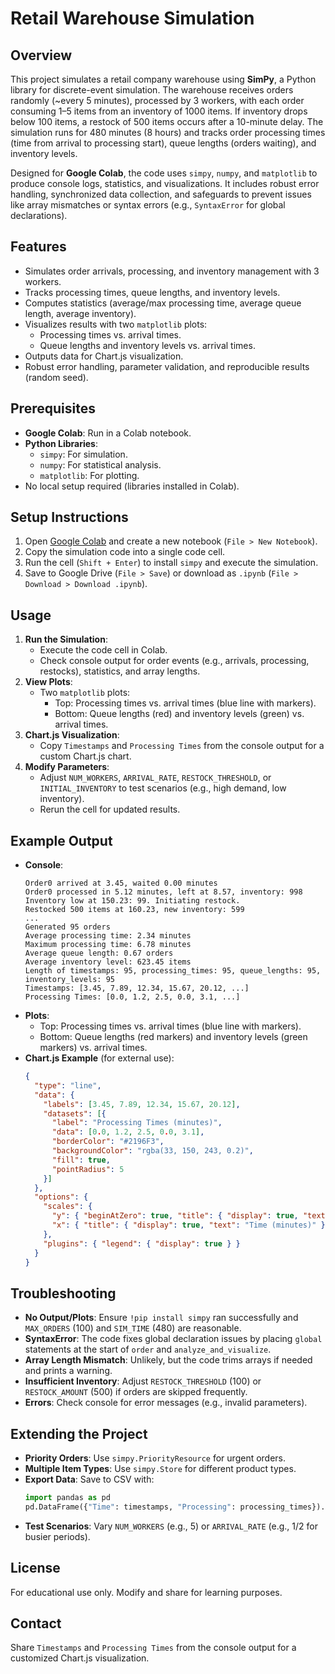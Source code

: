 # Retail Warehouse Simulation

## Overview
This project simulates a retail company warehouse using **SimPy**, a Python library for discrete-event simulation. The warehouse receives orders randomly (~every 5 minutes), processed by 3 workers, with each order consuming 1–5 items from an inventory of 1000 items. If inventory drops below 100 items, a restock of 500 items occurs after a 10-minute delay. The simulation runs for 480 minutes (8 hours) and tracks order processing times (time from arrival to processing start), queue lengths (orders waiting), and inventory levels.

Designed for **Google Colab**, the code uses `simpy`, `numpy`, and `matplotlib` to produce console logs, statistics, and visualizations. It includes robust error handling, synchronized data collection, and safeguards to prevent issues like array mismatches or syntax errors (e.g., `SyntaxError` for global declarations).

## Features
- Simulates order arrivals, processing, and inventory management with 3 workers.
- Tracks processing times, queue lengths, and inventory levels.
- Computes statistics (average/max processing time, average queue length, average inventory).
- Visualizes results with two `matplotlib` plots:
  - Processing times vs. arrival times.
  - Queue lengths and inventory levels vs. arrival times.
- Outputs data for Chart.js visualization.
- Robust error handling, parameter validation, and reproducible results (random seed).

## Prerequisites
- **Google Colab**: Run in a Colab notebook.
- **Python Libraries**:
  - `simpy`: For simulation.
  - `numpy`: For statistical analysis.
  - `matplotlib`: For plotting.
- No local setup required (libraries installed in Colab).

## Setup Instructions
1. Open [Google Colab](https://colab.research.google.com/) and create a new notebook (`File > New Notebook`).
2. Copy the simulation code into a single code cell.
3. Run the cell (`Shift + Enter`) to install `simpy` and execute the simulation.
4. Save to Google Drive (`File > Save`) or download as `.ipynb` (`File > Download > Download .ipynb`).

## Usage
1. **Run the Simulation**:
   - Execute the code cell in Colab.
   - Check console output for order events (e.g., arrivals, processing, restocks), statistics, and array lengths.
2. **View Plots**:
   - Two `matplotlib` plots:
     - Top: Processing times vs. arrival times (blue line with markers).
     - Bottom: Queue lengths (red) and inventory levels (green) vs. arrival times.
3. **Chart.js Visualization**:
   - Copy `Timestamps` and `Processing Times` from the console output for a custom Chart.js chart.
4. **Modify Parameters**:
   - Adjust `NUM_WORKERS`, `ARRIVAL_RATE`, `RESTOCK_THRESHOLD`, or `INITIAL_INVENTORY` to test scenarios (e.g., high demand, low inventory).
   - Rerun the cell for updated results.

## Example Output
- **Console**:
  ```
  Order0 arrived at 3.45, waited 0.00 minutes
  Order0 processed in 5.12 minutes, left at 8.57, inventory: 998
  Inventory low at 150.23: 99. Initiating restock.
  Restocked 500 items at 160.23, new inventory: 599
  ...
  Generated 95 orders
  Average processing time: 2.34 minutes
  Maximum processing time: 6.78 minutes
  Average queue length: 0.67 orders
  Average inventory level: 623.45 items
  Length of timestamps: 95, processing_times: 95, queue_lengths: 95, inventory_levels: 95
  Timestamps: [3.45, 7.89, 12.34, 15.67, 20.12, ...]
  Processing Times: [0.0, 1.2, 2.5, 0.0, 3.1, ...]
  ```
- **Plots**:
  - Top: Processing times vs. arrival times (blue line with markers).
  - Bottom: Queue lengths (red markers) and inventory levels (green markers) vs. arrival times.
- **Chart.js Example** (for external use):
  ```json
  {
    "type": "line",
    "data": {
      "labels": [3.45, 7.89, 12.34, 15.67, 20.12],
      "datasets": [{
        "label": "Processing Times (minutes)",
        "data": [0.0, 1.2, 2.5, 0.0, 3.1],
        "borderColor": "#2196F3",
        "backgroundColor": "rgba(33, 150, 243, 0.2)",
        "fill": true,
        "pointRadius": 5
      }]
    },
    "options": {
      "scales": {
        "y": { "beginAtZero": true, "title": { "display": true, "text": "Processing Time (minutes)" } },
        "x": { "title": { "display": true, "text": "Time (minutes)" } }
      },
      "plugins": { "legend": { "display": true } }
    }
  }
  ```

## Troubleshooting
- **No Output/Plots**: Ensure `!pip install simpy` ran successfully and `MAX_ORDERS` (100) and `SIM_TIME` (480) are reasonable.
- **SyntaxError**: The code fixes global declaration issues by placing `global` statements at the start of `order` and `analyze_and_visualize`.
- **Array Length Mismatch**: Unlikely, but the code trims arrays if needed and prints a warning.
- **Insufficient Inventory**: Adjust `RESTOCK_THRESHOLD` (100) or `RESTOCK_AMOUNT` (500) if orders are skipped frequently.
- **Errors**: Check console for error messages (e.g., invalid parameters).

## Extending the Project
- **Priority Orders**: Use `simpy.PriorityResource` for urgent orders.
- **Multiple Item Types**: Use `simpy.Store` for different product types.
- **Export Data**: Save to CSV with:
  ```python
  import pandas as pd
  pd.DataFrame({"Time": timestamps, "Processing": processing_times}).to_csv("results.csv")
  ```
- **Test Scenarios**: Vary `NUM_WORKERS` (e.g., 5) or `ARRIVAL_RATE` (e.g., 1/2 for busier periods).

## License
For educational use only. Modify and share for learning purposes.

## Contact
Share `Timestamps` and `Processing Times` from the console output for a customized Chart.js visualization.
